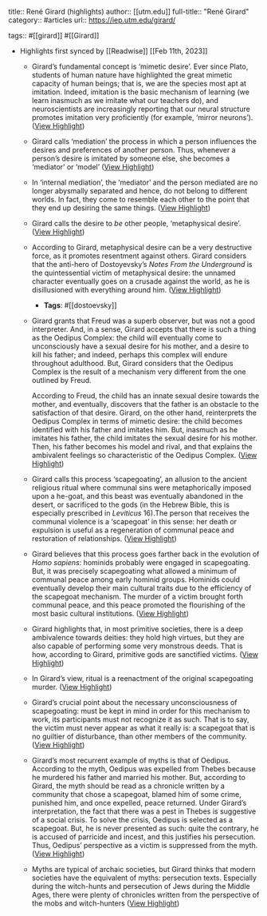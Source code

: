 title:: René Girard (highlights)
author:: [[utm.edu]]
full-title:: "René Girard"
category:: #articles
url:: https://iep.utm.edu/girard/

tags:: #[[girard]] #[[Girard]]

- Highlights first synced by [[Readwise]] [[Feb 11th, 2023]]
	- Girard’s fundamental concept is ‘mimetic desire’. Ever since Plato, students of human nature have highlighted the great mimetic capacity of human beings; that is, we are the species most apt at imitation. Indeed, imitation is the basic mechanism of learning (we learn inasmuch as we imitate what our teachers do), and neuroscientists are increasingly reporting that our neural structure promotes imitation very proficiently (for example, ‘mirror neurons’). ([View Highlight](https://read.readwise.io/read/01grzx90s4q2nynrz97xq4axfw))
	- Girard calls ‘mediation’ the process in which a person influences the desires and preferences of another person. Thus, whenever a person’s desire is imitated by someone else, she becomes a ‘mediator’ or ‘model’ ([View Highlight](https://read.readwise.io/read/01grzx8dn5zd16q9q7znpq118s))
	- In ‘internal mediation’, the ‘mediator’ and the person mediated are no longer abysmally separated and hence, do not belong to different worlds. In fact, they come to resemble each other to the point that they end up desiring the same things. ([View Highlight](https://read.readwise.io/read/01grzx9w0jfspzmdqfc6ac61q4))
	- Girard calls the desire to *be* other people, ‘metaphysical desire’. ([View Highlight](https://read.readwise.io/read/01grzxa9twmx7ahvg4d536t936))
	- According to Girard, metaphysical desire can be a very destructive force, as it promotes resentment against others. Girard considers that the anti-hero of Dostoyevsky’s *Notes From the Underground* is the quintessential victim of metaphysical desire: the unnamed character eventually goes on a crusade against the world, as he is disillusioned with everything around him. ([View Highlight](https://read.readwise.io/read/01grzxastz0g0fhjbh840n1t02))
		- **Tags**: #[[dostoevsky]]
	- Girard grants that Freud was a superb observer, but was not a good interpreter. And, in a sense, Girard accepts that there is such a thing as the Oedipus Complex: the child will eventually come to unconsciously have a sexual desire for his mother, and a desire to kill his father; and indeed, perhaps this complex will endure throughout adulthood. But, Girard considers that the Oedipus Complex is the result of a mechanism very different from the one outlined by Freud.
	  
	  According to Freud, the child has an innate sexual desire towards the mother, and eventually, discovers that the father is an obstacle to the satisfaction of that desire. Girard, on the other hand, reinterprets the Oedipus Complex in terms of mimetic desire: the child becomes identified with his father and imitates him. But, inasmuch as he imitates his father, the child imitates the sexual desire for his mother. Then, his father becomes his model and rival, and that explains the ambivalent feelings so characteristic of the Oedipus Complex. ([View Highlight](https://read.readwise.io/read/01grzxc37zentywn8hyy2a0zm6))
	- Girard calls this process ‘scapegoating’, an allusion to the ancient religious ritual where communal sins were metaphorically imposed upon a he-goat, and this beast was eventually abandoned in the desert, or sacrificed to the gods (in the Hebrew Bible, this is especially prescribed in *Leviticus* 16).The person that receives the communal violence is a ‘scapegoat’ in this sense: her death or expulsion is useful as a regeneration of communal peace and restoration of relationships. ([View Highlight](https://read.readwise.io/read/01grzxd7vxs319p71f52ftms6q))
	- Girard believes that this process goes farther back in the evolution of *Homo sapiens*: hominids probably were engaged in scapegoating. But, it was precisely scapegoating what allowed a minimum of communal peace among early hominid groups. Hominids could eventually develop their main cultural traits due to the efficiency of the scapegoat mechanism. The murder of a victim brought forth communal peace, and this peace promoted the flourishing of the most basic cultural institutions. ([View Highlight](https://read.readwise.io/read/01grzxey0v8at80papjdzjvqqa))
	- Girard highlights that, in most primitive societies, there is a deep ambivalence towards deities: they hold high virtues, but they are also capable of performing some very monstrous deeds. That is how, according to Girard, primitive gods are sanctified victims. ([View Highlight](https://read.readwise.io/read/01grzxgkyn5rx6k4g1zbtc8kgb))
	- In Girard’s view, ritual is a reenactment of the original scapegoating murder. ([View Highlight](https://read.readwise.io/read/01grzxjpee7k8kqsyrzm8pa42t))
	- Girard’s crucial point about the necessary unconsciousness of scapegoating: must be kept in mind in order for this mechanism to work, its participants must not recognize it as such. That is to say, the victim must never appear as what it really is: a scapegoat that is no guiltier of disturbance, than other members of the community. ([View Highlight](https://read.readwise.io/read/01grzxk80hmmrjhx0jpaw0q523))
	- Girard’s most recurrent example of myths is that of Oedipus. According to the myth, Oedipus was expelled from Thebes because he murdered his father and married his mother. But, according to Girard, the myth should be read as a chronicle written by a community that chose a scapegoat, blamed him of some crime, punished him, and once expelled, peace returned. Under Girard’s interpretation, the fact that there was a pest in Thebes is suggestive of a social crisis. To solve the crisis, Oedipus is selected as a scapegoat. But, he is never presented as such: quite the contrary, he is accused of parricide and incest, and this justifies his persecution. Thus, Oedipus’ perspective as a victim is suppressed from the myth. ([View Highlight](https://read.readwise.io/read/01grzxmfeb60th6ke3j47efert))
	- Myths are typical of archaic societies, but Girard thinks that modern societies have the equivalent of myths: persecution texts. Especially during the witch-hunts and persecution of Jews during the Middle Ages, there were plenty of chronicles written from the perspective of the mobs and witch-hunters ([View Highlight](https://read.readwise.io/read/01grzxn51zwk5rmeevr2nv7c93))
